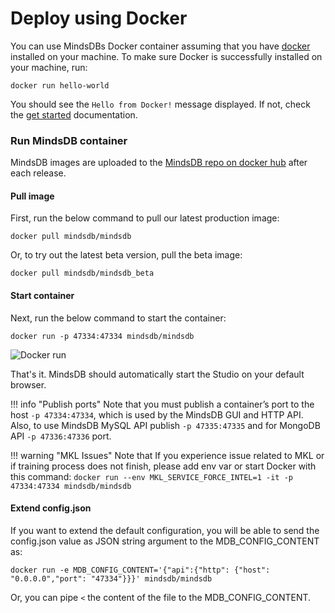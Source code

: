 # Deploy using Docker

You can use MindsDBs Docker container assuming that you have <a href="https://docs.docker.com/install" target="_blank">docker</a> installed on your machine. To make sure Docker is successfully installed on your machine, run:

```
docker run hello-world
```

You should see the `Hello from Docker!` message displayed. If not, check the <a href="https://www.docker.com/get-started" target="_blank">get started</a> documentation.


### Run MindsDB container

MindsDB images are uploaded to the <a href="https://hub.docker.com/u/mindsdb" target="_blank">MindsDB repo on docker hub</a> after each release.

#### Pull image

First, run the below command to pull our latest production image:

```
docker pull mindsdb/mindsdb
```

Or, to try out the latest beta version, pull the beta image:

```
docker pull mindsdb/mindsdb_beta
```

#### Start container

Next, run the below command to start the container:

```
docker run -p 47334:47334 mindsdb/mindsdb
```

![Docker run](/assets/docker-install.gif)

That's it. MindsDB should automatically start the Studio on your default browser.

!!! info "Publish ports"
    Note that you must publish a container’s port to the host `-p 47334:47334`, which is used by the MindsDB GUI and HTTP API. Also, to use MindsDB MySQL API publish `-p 47335:47335` and for MongoDB API `-p 47336:47336` port.

!!! warning "MKL Issues"
	Note that If you experience issue related to MKL or if training process does not finish, please add env var or start Docker with this command:
	```
	docker run --env MKL_SERVICE_FORCE_INTEL=1 -it -p 47334:47334 mindsdb/mindsdb
	```

#### Extend config.json

If you want to extend the default configuration, you will be able to send the config.json value as JSON string argument to the MDB_CONFIG_CONTENT as:

```
docker run -e MDB_CONFIG_CONTENT='{"api":{"http": {"host": "0.0.0.0","port": "47334"}}}' mindsdb/mindsdb
```

Or, you can pipe `<`  the content of the file to the MDB_CONFIG_CONTENT.
